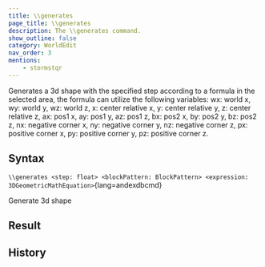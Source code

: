 ```yaml
---
title: \\generates
page_title: \\generates
description: The \\generates command.
show_outline: false
category: WorldEdit
nav_order: 3
mentions:
    - stormstqr
---
```


Generates a 3d shape with the specified step according to a formula in the selected area, the formula can utilize the following variables: wx: world x, wy: world y, wz: world z, x: center relative x, y: center relative y, z: center relative z, ax: pos1 x, ay: pos1 y, az: pos1 z, bx: pos2 x, by: pos2 y, bz: pos2 z, nx: negative corner x, ny: negative corner y, nz: negative corner z, px: positive corner x, py: positive corner y, pz: positive corner z.

<CommandDetailsTable
    name="\\generates"
    :categories="[
        'system', 'world', 'server', 'worldedit'
    ]"
    :requiredTags="[
        'canUseChatCommands'
    ]"
    ultraSecurityModeSecurityLevel="WorldEdit"
    version="1.0.0"
    :undoSupported="-2"
    :functional="true"
    :deprecated="false"
/>

## Syntax

`\\generates <step: float> <blockPattern: BlockPattern> <expression: 3DGeometricMathEquation>`{lang=andexdbcmd}

<indent>Generate 3d shape</indent>

## Result


## History
